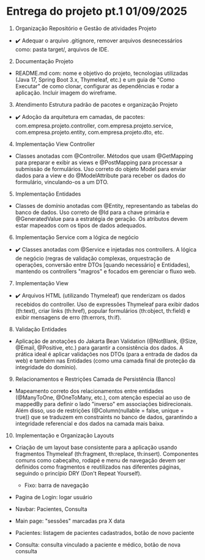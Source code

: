 # Entrega do projeto pt.1 01/09/2025

1. Organização Repositório e Gestão de atividades Projeto
- ✔️ Adequar o arquivo .gitignore, remover arquivos desnecessários como: pasta target/, arquivos de IDE.

2. Documentação Projeto
- README.md com: nome e objetivo do projeto, tecnologias utilizadas (Java 17, Spring Boot 3.x, Thymeleaf, etc.) e um guia de "Como Executar" de como clonar, configurar as dependências e rodar a aplicação. Incluir imagem do wireframe.

3. Atendimento Estrutura padrão de pacotes e organização Projeto
- ✔️ Adoção da arquitetura em camadas, de pacotes: com.empresa.projeto.controller, com.empresa.projeto.service, com.empresa.projeto.entity, com.empresa.projeto.dto, etc.

4. Implementação View Controller
- Classes anotadas com @Controller. Métodos que usam @GetMapping para preparar e exibir as views e @PostMapping para processar a submissão de formulários. Uso correto do objeto Model para enviar dados para a view e do @ModelAttribute para receber os dados do formulário, vinculando-os a um DTO.

5. Implementação Entidades
- Classes de domínio anotadas com @Entity, representando as tabelas do banco de dados. Uso correto de @Id para a chave primária e @GeneratedValue para a estratégia de geração. Os atributos devem estar mapeados com os tipos de dados adequados.

6. Implementação Service com a lógica de negócio
- ✔️ Classes anotadas com @Service e injetadas nos controllers. A lógica de negócio (regras de validação complexas, orquestração de operações, conversão entre DTOs [quando necessário] e Entidades), mantendo os controllers "magros" e focados em gerenciar o fluxo web.

7. Implementação View
- ✔️ Arquivos HTML (utilizando Thymeleaf) que renderizam os dados recebidos do controller. Uso de expressões Thymeleaf para exibir dados (th:text), criar links (th:href), popular formulários (th:object, th:field) e exibir mensagens de erro (th:errors, th:if).

8. Validação Entidades
- Aplicação de anotações do Jakarta Bean Validation (@NotBlank, @Size, @Email, @Positive, etc.) para garantir a consistência dos dados. A prática ideal é aplicar validações nos DTOs (para a entrada de dados da web) e também nas Entidades (como uma camada final de proteção da integridade do domínio).

9. Relacionamentos e Restrições Camada de Persistência (Banco)
- Mapeamento correto dos relacionamentos entre entidades (@ManyToOne, @OneToMany, etc.), com atenção especial ao uso de mappedBy para definir o lado "inverso" em associações bidirecionais. Além disso, uso de restrições (@Column(nullable = false, unique = true)) que se traduzem em constraints no banco de dados, garantindo a integridade referencial e dos dados na camada mais baixa.

10. Implementação e Organização Layouts
- Criação de um layout base consistente para a aplicação usando fragmentos Thymeleaf (th:fragment, th:replace, th:insert). Componentes comuns como cabeçalho, rodapé e menu de navegação devem ser definidos como fragmentos e reutilizados nas diferentes páginas, seguindo o princípio DRY (Don't Repeat Yourself).
   - Fixo: barra de navegação



- Pagina de Login: logar usuário
- Navbar: Pacientes, Consulta
- Main page: "sessões" marcadas pra X data
- Pacientes: listagem de pacientes cadastrados, botão de novo paciente
- Consulta: consulta vinculado a paciente e médico, botão de nova consulta
